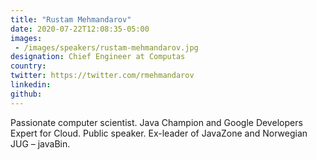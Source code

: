 ```yaml
---
title: "Rustam Mehmandarov"
date: 2020-07-22T12:08:35-05:00
images: 
 - /images/speakers/rustam-mehmandarov.jpg
designation: Chief Engineer at Computas
country: 
twitter: https://twitter.com/rmehmandarov
linkedin: 
github: 
---
```


Passionate computer scientist. Java Champion and Google Developers Expert for Cloud. Public speaker. Ex-leader of JavaZone and Norwegian JUG – javaBin.
